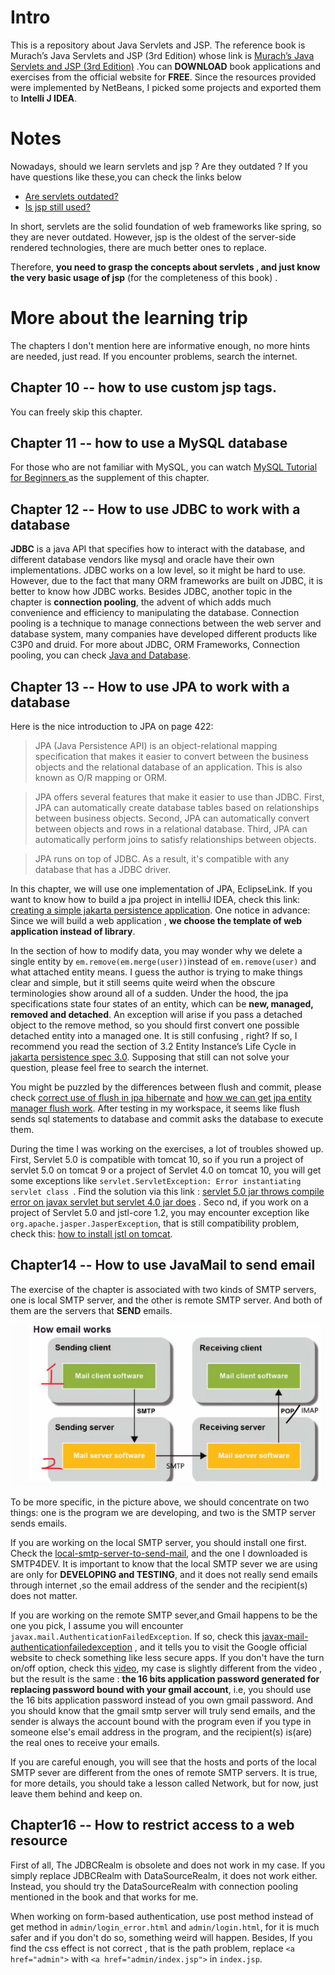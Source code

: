 # Intro
This is a repository about  Java Servlets and JSP. The reference book is Murach’s Java Servlets and JSP (3rd Edition)
whose link is [Murach’s Java Servlets and JSP (3rd Edition)](https://www.murach.com/shop-books/java-programming-books/murach-s-java-servlets-and-jsp-3rd-edition-detail)
.You can **DOWNLOAD** book applications and exercises from the official website  for **FREE**.
Since the resources provided were implemented by NetBeans, I picked some projects and exported them to **Intelli J IDEA**.


# Notes
Nowadays, should we learn servlets and jsp ? Are they outdated ? If you have questions like these,you can check the links below
- [Are servlets outdated?](https://www.quora.com/Are-servlets-outdated)
- [Is jsp still used?](https://www.quora.com/Is-JSP-used-JSP-is-almost-unused-nowadays-but-Spring-Boot-is-very-popular-nowadays-and-it-uses-JS-Is-JSP-popular-or-not)

In short, servlets are the solid foundation of web frameworks like spring, so they are never outdated. However, jsp is the oldest of the server-side rendered technologies, 
there are much better ones to replace.

Therefore, **you need to grasp the concepts about servlets , and just know the very basic usage of jsp** (for the completeness of this book) .


# More about the learning trip

The chapters I don't mention here are informative enough, no more hints are needed, just read. If you encounter problems, search the internet.

## Chapter 10 -- how to use custom jsp tags.
You can freely skip this chapter.

## Chapter 11 -- how to use a MySQL database
For those who are not familiar with MySQL, you can watch [MySQL Tutorial for Beginners ](https://www.youtube.com/watch?v=7S_tz1z_5bA) as 
the supplement of this chapter.


## Chapter 12 -- How to use JDBC to work with a database

 **JDBC** is a java API that specifies how to interact with the database, and 
different database vendors like mysql and oracle have their  own implementations. JDBC works on a low level, so it might be hard to use. 
However, due to the fact that many ORM frameworks are built on JDBC, it is better to know how JDBC works. Besides JDBC, another topic in 
the chapter is **connection pooling**,  the advent of which adds much convenience and efficiency to manipulating the database.
Connection pooling is a technique to manage connections between the web server and database system, many companies have developed different products like C3P0 and druid.
For more about JDBC, ORM Frameworks, Connection pooling, you can check  [Java and Database](https://www.marcobehler.com/guides/java-databases).

## Chapter 13 -- How to use JPA to work with a database
Here is the nice introduction to JPA on page 422:
> JPA (Java Persistence API) is an object-relational mapping specification that makes it easier to convert between the business objects and 
> the relational database of an application. This is also known as O/R mapping or ORM. 

> JPA offers several features that make it easier to use than JDBC. First, JPA can automatically create database tables based on relationships
> between business objects. Second, JPA can automatically convert between objects and rows in a relational database. 
> Third, JPA can automatically perform joins to satisfy relationships between objects. 

> JPA runs on top of JDBC. As a result, it's compatible with any database that has a JDBC driver.

In this chapter, we will use one implementation of JPA, EclipseLink. If you want to know how to  build a jpa project in intelliJ IDEA, check this link: 
[creating a simple jakarta persistence application](https://blog.jetbrains.com/idea/2021/02/creating-a-simple-jakarta-persistence-application/).
One notice in advance: Since we will build a web application , **we choose the template of web application instead of library**.

In the section of how to modify data, you may wonder why we delete a single entity by  `em.remove(em.merge(user))`instead of `em.remove(user)` and 
what attached entity means. I guess the author is trying to make things clear and simple, but it still seems quite weird  when the obscure terminologies show
around all of a sudden. Under the hood, the jpa specifications state four states of an entity, which can be **new, managed, removed and detached**. An 
exception will arise if you pass a detached object to the remove method, so you should first convert one possible detached entity into a managed one. It
is still confusing , right?  If so, I recommend you read the section of 3.2 Entity Instance’s Life Cycle in
[jakarta persistence spec 3.0](https://jakarta.ee/specifications/persistence/3.0/jakarta-persistence-spec-3.0.pdf).
Supposing that still can not solve your question, please feel free to search the internet.

You might be puzzled by the differences between flush and commit, please check [correct use of flush in jpa hibernate](https://stackoverflow.com/questions/4275111/correct-use-of-flush-in-jpa-hibernate)
and [how we can get jpa entity manager flush work](https://stackoverflow.com/questions/8863725/how-we-can-get-jpa-entitymanager-flush-work). After testing in
my workspace, it seems like flush sends sql statements to database and commit asks the database to execute them.

During the time I was working on the exercises, a lot of troubles showed up. First, Servlet 5.0 is compatible with tomcat 10, so if you run a project of servlet 5.0 
on tomcat 9 or a project of Servlet 4.0 on tomcat 10, you will get some exceptions like `servlet.ServletException: Error instantiating servlet class `. Find the 
solution via this link : [servlet 5.0 jar throws compile error on javax servlet but servlet 4.0 jar does](https://stackoverflow.com/questions/64387472/servlet-5-0-jar-throws-compile-error-on-javax-servlet-but-servlet-4-0-jar-does)
. Seco  nd, if you work on a project of Servlet 5.0 and jstl-core 1.2, you may encounter exception like `org.apache.jasper.JasperException`, that is still 
compatibility  problem, check this: [how to install jstl on tomcat](https://stackoverflow.com/questions/4928271/how-to-install-jstl-it-fails-with-the-absolute-uri-cannot-be-resolved-or-una).


## Chapter14 -- How to use JavaMail to send email
The exercise of the chapter is associated with two kinds of SMTP servers, one is local SMTP server, 
and the other is remote SMTP server. And both of them are  the servers that **SEND** emails.


![how email works](.README_images/howemailworks.png)

To be more specific, in the picture above, we should concentrate on two things: one is the program we are developing, 
 and two is the SMTP server sends emails.

If you are working on the local SMTP server,  you should install one first. Check the [local-smtp-server-to-send-mail](https://stackoverflow.com/questions/14570471/local-smtp-server-to-send-mail),
and the one I downloaded is SMTP4DEV. It is important to know that the local SMTP sever we are using are only for **DEVELOPING and 
TESTING**, and it does not really send emails through internet ,so the email address of the sender and the recipient(s) does not
matter.

If you are working on the remote SMTP sever,and Gmail happens to be the one you pick, I assume you will encounter
`javax.mail.AuthenticationFailedException`. If so, check this [javax-mail-authenticationfailedexception](https://stackoverflow.com/questions/32303910/javax-mail-authenticationfailedexception-java-mail?rq=3)
, and it tells you to visit the Google official website to check something like less secure apps. If you don't have the turn on/off option,
check this [video](https://www.youtube.com/watch?v=Gu4ifdBkrNM), my case is slightly  different from the video , but
the result is the same : **the 16 bits application password generated for replacing password bound with your gmail account**,
i.e, you should use the 16 bits application password instead of  you own gmail password. And you should know that the gmail 
smtp server will truly send emails, and the sender is always the account bound with the program even if you type in someone else's 
email address in the program, and the recipient(s) is(are) the real ones to receive your emails.

If you are careful enough, you will see that the hosts and ports of the local SMTP sever are different from the ones of  remote 
SMTP servers. It is true, for more details, you should take a lesson called Network, but  for now, just leave them behind and 
keep on.

## Chapter16 -- How to restrict access to a web resource
First of all, The JDBCRealm is obsolete and does not work in my case. If you simply replace JDBCRealm with DataSourceRealm, it does not work either.
Instead, you should try the DataSourceRealm with connection pooling mentioned in the book and that works for me.

When working on form-based authentication, use post method instead of get method in `admin/login_error.html` and `admin/login.html`,
for it is much safer and if you don't do so, something weird will happen. Besides, If you find the css effect is not correct , that 
is the path problem, replace `<a href="admin">` with `<a href="admin/index.jsp">` in `index.jsp`.




